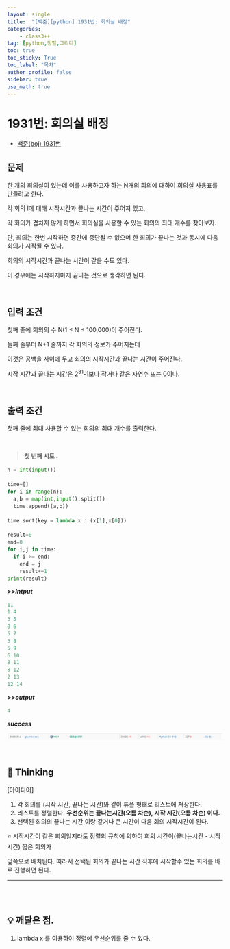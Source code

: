 ```yaml
---
layout: single
title:  "[백준][python] 1931번: 회의실 배정"
categories: 
    - class3++
tag: [python,정렬,그리디]
toc: true
toc_sticky: True
toc_label: "목차"
author_profile: false
sidebar: true
use_math: true
---
```


# 1931번: 회의실 배정

* [백준(boj) 1931번](https://www.acmicpc.net/problem/1931)



## 문제

한 개의 회의실이 있는데 이를 사용하고자 하는 N개의 회의에 대하여 회의실 사용표를 만들려고 한다.

각 회의 I에 대해 시작시간과 끝나는 시간이 주어져 있고, 

각 회의가 겹치지 않게 하면서 회의실을 사용할 수 있는 회의의 최대 개수를 찾아보자. 

단, 회의는 한번 시작하면 중간에 중단될 수 없으며 한 회의가 끝나는 것과 동시에 다음 회의가 시작될 수 있다.

회의의 시작시간과 끝나는 시간이 같을 수도 있다. 

이 경우에는 시작하자마자 끝나는 것으로 생각하면 된다.

<br/>

## 입력 조건

첫째 줄에 회의의 수 N(1 ≤ N ≤ 100,000)이 주어진다. 

둘째 줄부터 N+1 줄까지 각 회의의 정보가 주어지는데 

이것은 공백을 사이에 두고 회의의 시작시간과 끝나는 시간이 주어진다. 

시작 시간과 끝나는 시간은 $2^{31}$-1보다 작거나 같은 자연수 또는 0이다.

<br/>

## 출력 조건

첫째 줄에 최대 사용할 수 있는 회의의 최대 개수를 출력한다.

<br/>

> **첫 번째 시도 .**

```python
n = int(input())

time=[]
for i in range(n):
  a,b = map(int,input().split())
  time.append((a,b))

time.sort(key = lambda x : (x[1],x[0]))

result=0
end=0
for i,j in time:
  if i >= end:
    end = j
    result+=1
print(result)
```

 ***>>intput***

```python
11
1 4
3 5
0 6
5 7
3 8
5 9
6 10
8 11
8 12
2 13
12 14
```

 ***>>output***

```python
4
```

 ***success***

![image-20220301203453262]({{geunskoo.github.io}}/../images/2022-03-01-boj-1931/image-20220301203453262.png)

<br/>

## 🌝 Thinking

[아이디어]

1. 각 회의를 (시작 시간, 끝나는 시간)와 같이 튜플 형태로 리스트에 저장한다.
2. 리스트를 정렬한다. **우선순위는 끝나는시간(오름 차순), 시작 시간(오름 차순) 이다.**
3. 선택된 회의의 끝나는 시간 이랑 같거나 큰 시간이 다음 회의 시작시간이 된다.

⭐ 시작시간이 같은 회의일지라도 정렬의 규칙에 의하여 회의 시간이(끝나는시간 - 시작시간) 짧은 회의가

앞쪽으로 배치된다. 따라서 선택된 회의가 끝나는 시간 직후에 시작할수 있는 회의를 바로 진행하면 된다.

***

<br/>

<br/>

## 💡 깨달은 점.

1. lambda x 를 이용하여 정렬에 우선순위를 줄 수 있다.
